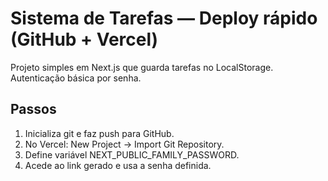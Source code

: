 # Sistema de Tarefas — Deploy rápido (GitHub + Vercel)

Projeto simples em Next.js que guarda tarefas no LocalStorage. Autenticação básica por senha.

## Passos
1. Inicializa git e faz push para GitHub.
2. No Vercel: New Project -> Import Git Repository.
3. Define variável NEXT_PUBLIC_FAMILY_PASSWORD.
4. Acede ao link gerado e usa a senha definida.
